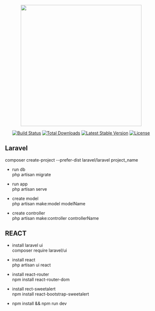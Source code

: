 <p align="center"><a href="https://laravel.com" target="_blank"><img src="https://raw.githubusercontent.com/laravel/art/master/logo-lockup/5%20SVG/2%20CMYK/1%20Full%20Color/laravel-logolockup-cmyk-red.svg" width="400"></a></p>

<p align="center">
<a href="https://travis-ci.org/laravel/framework"><img src="https://travis-ci.org/laravel/framework.svg" alt="Build Status"></a>
<a href="https://packagist.org/packages/laravel/framework"><img src="https://img.shields.io/packagist/dt/laravel/framework" alt="Total Downloads"></a>
<a href="https://packagist.org/packages/laravel/framework"><img src="https://img.shields.io/packagist/v/laravel/framework" alt="Latest Stable Version"></a>
<a href="https://packagist.org/packages/laravel/framework"><img src="https://img.shields.io/packagist/l/laravel/framework" alt="License"></a>
</p>

## Laravel

composer create-project --prefer-dist laravel/laravel project_name


- run db <br/>
php artisan migrate

- run app <br/>
php artisan serve

- create model <br/>
php artisan make:model modelName

- create controller <br/>
php artisan make:controller controllerName


## REACT

- install laravel ui <br />
composer require laravel/ui  

- install react <br/>
php artisan ui react

- install react-router <br/>
npm install react-router-dom

- install rect-sweetalert <br />
npm install react-bootstrap-sweetalert 

- npm install && npm run dev 





